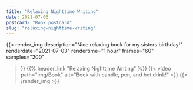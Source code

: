 ```yaml
---
title: "Relaxing Nighttime Writing"
date: 2021-07-03
postcard: "Book_postcard"
slug: "relaxing-nighttime-writing"
---
```


{{< render_img
  description="Nice relaxing book for my sisters birthday!"
  renderdate="2021-07-03"
  rendertime="1 hour"
  frames="60"
  samples="200"
  >}}
{{% header_link "Relaxing Nighttime Writing" %}}
{{< video path="img/Book" alt="Book with candle, pen, and hot drink!" >}}
{{< /render_img >}}

